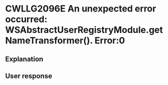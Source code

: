 # CWLLG2096E An unexpected error occurred: WSAbstractUserRegistryModule.getNameTransformer(). Error:0

## Explanation

## User response